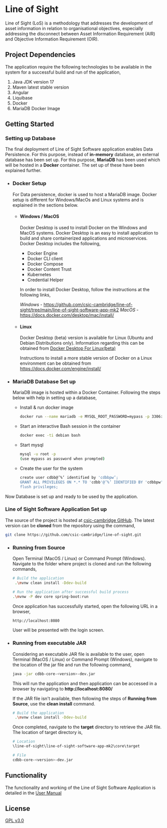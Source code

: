 # Line of Sight

Line of Sight (LoS) is a methodology that addresses the development of asset information in relation to organisational objectives, especially addressing the disconnect between Asset Information Requirement (AIR) and
Objective Information Requirement (OIR).

## Project Dependencies

The application require the following technologies to be available in the system for a successful build and run of the application,

1. Java JDK version 17
2. Maven latest stable version
3. Angular
4. Liquibase
5. Docker
6. MariaDB Docker Image

## Getting Started

### Setting up Database
The final deployment of Line of Sight Software application enables Data Persistence. For this purpose, instead of **in-memory** 
database, an external database has been set up. For this purpose, **MariaDB** has been used which will be hosted
in a **Docker** container. The set up of these have been explained further.  

* ### Docker Setup
    For Data persistence, docker is used to host a MariaDB image. Docker setup is different for Windows/MacOs and Linux systems and
is explained in the sections below.

  * #### Windows / MacOS
    Docker Desktop is used to install Docker on the Windows and MacOS systems. Docker Desktop is an easy to install application to
build and share containerized applications and microservices. Docker Desktop includes the following,
    * Docker Engine
    * Docker CLI client
    * Docker Compose
    * Docker Content Trust
    * Kubernetes
    * Credential Helper

    In order to install Docker Desktop, follow the instructions at the following links,

    *Windows* - https://github.com/csic-cambridge/line-of-sight/tree/main/line-of-sight-software-app-mk2
*MacOS* - https://docs.docker.com/desktop/mac/install/

  * #### Linux
    Docker Desktop (beta) version is available for Linux (Ubuntu and Debian Distributions only). Information regarding this can be obtained from
[Docker Desktop For Linux(beta)](https://docs.docker.com/desktop/linux/)

    Instructions to install a more stable version of Docker on a Linux environment can be obtained from https://docs.docker.com/engine/install/

* ### MariaDB Database Set up
    MariaDB image is hosted within a Docker Container. Following the steps below with help in setting up a database, 

  * Install & run docker image
    ``` bash
    docker run --name mariadb -e MYSQL_ROOT_PASSWORD=mypass -p 3306:3306 -d docker.io/library/mariadb:10.3
    ```

  * Start an interactive Bash session in the container
    ``` bash
    docker exec -ti debian bash
    ```

  * Start mysql
    ``` bash
    mysql -u root -p
    (use mypass as password when prompted)
    ```

  * Create the user for the system
    ``` bash
    create user cdbb@’%’ identified by 'cdbbpw’;
    GRANT ALL PRIVILEGES ON *.* TO 'cdbb'@’%’ IDENTIFIED BY 'cdbbpw';
    flush privileges;
    ```

Now Database is set up and ready to be used by the application. 

### Line of Sight Software Application Set up

The source of the project is hosted at [csic-cambridge GitHub](https://github.com/csic-cambridge/line-of-sight/tree/main/line-of-sight-software-app-mk2). The latest version can be **cloned** from the repository using the command,

``` bash
git clone https://github.com/csic-cambridge/line-of-sight.git
```

* ### Running from Source
    Open Terminal (MacOS / Linux) or Command Prompt (Windows). Navigate to the folder where project is cloned and run the following commands,

    ```bash
    # Build the application 
     .\mvnw clean install -Ddev-build
    
    # Run the application after successful build process
    .\mvnw -P dev core spring-boot:run
    ```

    Once application has successfully started, open the following URL in a browser,
    
    ``` bash
    http://localhost:8080
    ```
    
    User will be presented with the login screen.

* ### Running from executable JAR

    Considering an executable JAR file is available to the user, open Terminal (MacOS / Linux) or Command Prompt (Windows), navigate to the location of the jar file and run the following command,
    
    ``` bash
    java -jar cdbb-core-<version>-dev.jar
    ```
    
    This will run the application and then application can be accessed in a browser by navigating to **http://localhost:8080/**
    
    If the JAR file isn't available, then following the steps of **Running from Source**, use the **clean install** command.
    
    ```bash
    # Build the application 
     .\mvnw clean install -Ddev-build
    ```
    
    Once completed, navigate to the **target** directory to retrieve the JAR file. The location of target directory is,
    
    ```bash
    # Location
    \line-of-sight\line-of-sight-software-app-mk2\core\target
    
    # File
    cdbb-core-<version>-dev.jar
    ```

## Functionality
The functionality and working of the Line of Sight Software Application is detailed in the [User Manual](https://github.com/csic-cambridge/line-of-sight/wiki/User-Manual)

## License
[GPL v3.0](https://www.gnu.org/licenses/gpl-3.0.en.html)